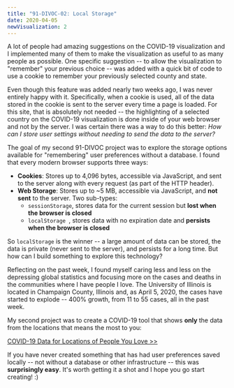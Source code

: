 ```yaml
---
title: "91-DIVOC-02: Local Storage"
date: 2020-04-05
newVisualization: 2
---
```


<p>
  A lot of people had amazing suggestions on the COVID-19 visualization and I implemented many of them to make the visualization as useful to as
  many people as possible.  One specific suggestion -- to allow the visualization to "remember" your previous choice -- was added with a quick bit
  of code to use a cookie to remember your previously selected county and state.
</p>

<p>
  Even though this feature was added nearly two weeks ago, I was never entirely happy with it.  Specifically, when a cookie is used, all of the
  data stored in the cookie is sent to the server every time a page is loaded.  For this site, that is absolutely not needed -- the highlighting
  of a selected country on the COVID-19 visualization is done inside of your web browser and not by the server.   I was certain there was a way
  to do this better: <i>How can I store user settings without needing to send the data to the server?</i>
</p>

<p>
  The goal of my second 91-DIVOC project was to explore the storage options available for "remembering" user preferences without a database.
  I found that every modern browser supports three ways:
</p>

<ul>
  <li>
    <b>Cookies</b>: Stores up to 4,096 bytes, accessible via JavaScript, and sent to the server along with every request (as part of the HTTP header).
  </li>
  <li>
    <b>Web Storage</b>: Stores up to ~5 MB, accessible via JavaScript, and <b>not sent</b> to the server.  Two sub-types:
    <ul>
      <li>
        <code>sessionStorage</code>, stores data for the current session but <b>lost when the browser is closed</b>
      </li>
      <li>
        <code>localStorage </code>, stores data with no expiration date and <b>persists when the browser is closed</b>
      </li>
    </ul>
  </li>
</ul>

<p>
  So <code>localStorage</code> is the winner -- a large amount of data can be stored, the data is private (never sent to the server), and
  persists for a long time.  But how can I build something to explore this technology?
</p>

<p>
  Reflecting on the past week, I found myself caring less and less on the depressing global statistics and focusing more on the cases and
  deaths in the communities where I have people I love.  The University of Illinois is located in Champaign County, Illinois and, as April 5, 2020,
  the cases have started to explode -- 400% growth, from 11 to 55 cases, all in the past week.
</p>

<p>
  My second project was to create a COVID-19 tool that shows <b>only</b> the data from the locations that means the most to you:
</p>

<div class="card">
  <a href="pages/covid-by-your-locations/">COVID-19 Data for Locations of People You Love &gt;&gt;</a>
</div>

<p>
  If you have never created something that has had user preferences saved locally -- not without a database or other infrastructure -- this
  was <b>surprisingly easy</b>.  It's worth getting it a shot and I hope you go start creating! :)
</p>